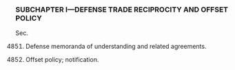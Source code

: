 ### SUBCHAPTER I—DEFENSE TRADE RECIPROCITY AND OFFSET POLICY ###

Sec.

4851. Defense memoranda of understanding and related agreements.

4852. Offset policy; notification.